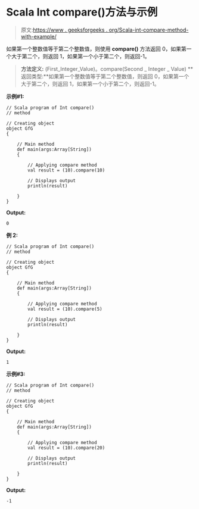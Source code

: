 # Scala Int compare()方法与示例

> 原文:[https://www . geeksforgeeks . org/Scala-int-compare-method-with-example/](https://www.geeksforgeeks.org/scala-int-compare-method-with-example/)

如果第一个整数值等于第二个整数值，则使用 **compare()** 方法返回 0，如果第一个大于第二个，则返回 1，如果第一个小于第二个，则返回-1。

> **方法定义:** (First_Integer_Value)。compare(Second _ Integer _ Value)
> **返回类型:**如果第一个整数值等于第二个整数值，则返回 0，如果第一个大于第二个，则返回 1，如果第一个小于第二个，则返回-1。

**示例#1:**

```
// Scala program of Int compare()
// method

// Creating object
object GfG
{ 

    // Main method
    def main(args:Array[String])
    {

        // Applying compare method
        val result = (10).compare(10)

        // Displays output
        println(result)

    }
} 
```

**Output:**

```
0

```

**例 2:**

```
// Scala program of Int compare()
// method

// Creating object
object GfG
{ 

    // Main method
    def main(args:Array[String])
    {

        // Applying compare method
        val result = (10).compare(5)

        // Displays output
        println(result)

    }
} 
```

**Output:**

```
1

```

**示例#3:**

```
// Scala program of Int compare()
// method

// Creating object
object GfG
{ 

    // Main method
    def main(args:Array[String])
    {

        // Applying compare method
        val result = (10).compare(20)

        // Displays output
        println(result)

    }
} 
```

**Output:**

```
-1

```